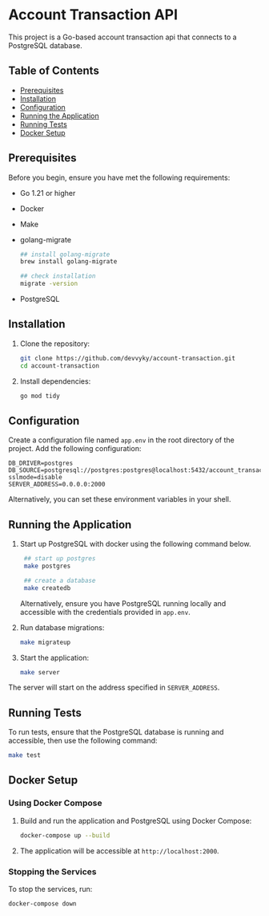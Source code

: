 # Account Transaction API

This project is a Go-based account transaction api that connects to a PostgreSQL database.

## Table of Contents

- [Prerequisites](#prerequisites)
- [Installation](#installation)
- [Configuration](#configuration)
- [Running the Application](#running-the-application)
- [Running Tests](#running-tests)
- [Docker Setup](#docker-setup)

## Prerequisites

Before you begin, ensure you have met the following requirements:

- Go 1.21 or higher
- Docker
- Make
- golang-migrate

  ```bash
  ## install golang-migrate
  brew install golang-migrate

  ## check installation
  migrate -version
  ```

- PostgreSQL

## Installation

1. Clone the repository:

   ```bash
   git clone https://github.com/devvyky/account-transaction.git
   cd account-transaction
   ```

2. Install dependencies:

   ```bash
   go mod tidy
   ```

## Configuration

Create a configuration file named `app.env` in the root directory of the project. Add the following configuration:

```env
DB_DRIVER=postgres
DB_SOURCE=postgresql://postgres:postgres@localhost:5432/account_transaction?sslmode=disable
SERVER_ADDRESS=0.0.0.0:2000
```

Alternatively, you can set these environment variables in your shell.

## Running the Application

1. Start up PostgreSQL with docker using the following command below.

   ```bash
    ## start up postgres
    make postgres

    ## create a database
    make createdb
   ```

   Alternatively, ensure you have PostgreSQL running locally and accessible with the credentials provided in `app.env`.

2. Run database migrations:

   ```bash
   make migrateup
   ```

3. Start the application:

   ```bash
   make server
   ```

The server will start on the address specified in `SERVER_ADDRESS`.

## Running Tests

To run tests, ensure that the PostgreSQL database is running and accessible, then use the following command:

```bash
make test
```

## Docker Setup

### Using Docker Compose

1. Build and run the application and PostgreSQL using Docker Compose:

   ```bash
   docker-compose up --build
   ```

2. The application will be accessible at `http://localhost:2000`.

### Stopping the Services

To stop the services, run:

```bash
docker-compose down
```
